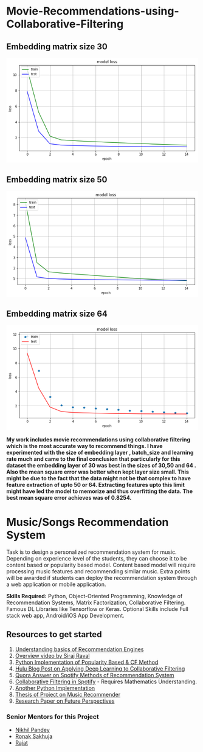 # Movie-Recommendations-using-Collaborative-Filtering

## Embedding matrix size 30
![curve1](Team_37/embedding30.png) 
## Embedding matrix size 50
![curve2](Team_37/embedding50.png) 
## Embedding matrix size 64
![curve3](Team_37/embedding64.png)

**My work includes movie recommendations using collaborative filtering which is the most accurate way to recommend things. I have experimented with the size of embedding layer , batch_size and learning rate much and came to the final conclusion that particularly for this dataset the embedding layer of 30 was best in the sizes of 30,50 and 64 . Also the mean square error was better when kept layer size small. This might be due to the fact that the data might not be that complex to have feature extraction of upto 50 or 64. Extracting features upto this limit might have led the model to memorize and thus overfitting the data. The best mean square error achieves was of 0.8254.**


# Music/Songs Recommendation System
Task is to design a personalized recommendation system for music. Depending on experience level of the students, they can choose it to be content based or popularity based model. Content based model will require processing music features and recommending similar music. Extra points will be awarded if students can deploy the recommendation system through a web application or mobile application. 

**Skills Required:** Python, Object-Oriented Programming, Knowledge of Recommendation Systems, Matrix Factorization, Collaborative Filtering. Famous DL Libraries like Tensorflow or Keras. Optional Skills include Full stack web app, Android/iOS App Development.

## Resources to get started

1. [Understanding basics of Recommendation Engines](https://www.analyticsvidhya.com/blog/2015/10/recommendation-engines/)
2. [Overview video by Siraj Raval](https://www.youtube.com/watch?v=18adykNGhHU)
3. [Python Implementation of Popularity Based & CF Method](https://github.com/llSourcell/recommender_live)
4. [Hulu Blog Post on Applying Deep Learning to Collaborative Filtering](https://medium.com/hulu-tech-blog/applying-deep-learning-to-collaborative-filtering-how-hulu-builds-its-industry-leading-3b10a4ed7470)
5. [Quora Answer on Spotify Methods of Recommendation System](http://qr.ae/TUpVWo)
6. [Collaborative Filtering in Spotify](https://www.slideshare.net/erikbern/collaborative-filtering-at-spotify-16182818) - Requires Mathematics Understanding.
7. [Another Python Implementation](https://cse.iitk.ac.in/users/cs365/2014/_submissions/shefalig/project/)
8. [Thesis of Project on Music Recommender](https://www.politesi.polimi.it/bitstream/10589/6063/3/thesis-mrs-carlos-alvarez.pdf)
9. [Research Paper on Future Perspectives](http://webprojects.eecs.qmul.ac.uk/marcusp/papers/SongDixonPearce-CMMR2012.pdf)

### Senior Mentors for this Project

* [Nikhil Pandey](https://github.com/menikhilpandey)
* [Ronak Sakhuja](https://github.com/ronaksakhuja)
* [Rajat](https://github.com/rajat2712)
